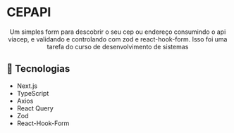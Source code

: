 # CEPAPI
<p align="center">
Um simples form para descobrir o seu cep ou endereço consumindo o api viacep, e validando e controlando com zod e react-hook-form. Isso foi uma tarefa do curso de desenvolvimento de sistemas
</p>

## 🚀 Tecnologias
- Next.js
- TypeScript
- Axios
- React Query
- Zod
- React-Hook-Form
